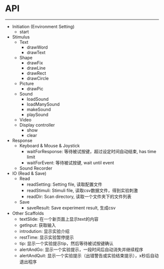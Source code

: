 # API
---
- Initiation (Environment Setting)
    - start
- Stimulus
    - Text
        - drawWord
        - drawText
    - Shape
        - drawFix
        - drawLine
        - drawRect
        - drawCircle
    - Picture
        - drawPic
    - Sound
        - loadSound
        - loadManySound
        - makeSound
        - playSound
    - Video
    - Display controller
        - show
        - clear
- Response
    - Keyboard & Mouse & Joystick
        - waitForResponse: 等待被试按键，超过设定时间自动结束, has time limit
        - waitForEvent: 等待被试按键, wait until event
    - Sound Recorder
- IO (Read & Save)
    - Read
        - readSetting: Setting file, 读取配置文件
        - readStimuli: Stimuli file, 读取csv数据文件，得到实验刺激
        - readDir: Scan directory, 读取一个文件夹下的文件列表
    - Save
        - saveResult: Save experiment result, 生成csv
- Other Scaffolds
    - textSlide: 在一个新页面上显示text的内容
    - getInput: 获取输入
    - introdution: 显示实验介绍
    - restTime: 显示实验暂停提示
    - tip: 显示一个实验提示tip，然后等待被试按键确认
    - alertAndGo: 显示一个实验提示，一段时间后自动消失并继续程序
    - alertAndQuit: 显示一个实验提示（出错警告或实验结束提示），x秒后自动退出程序